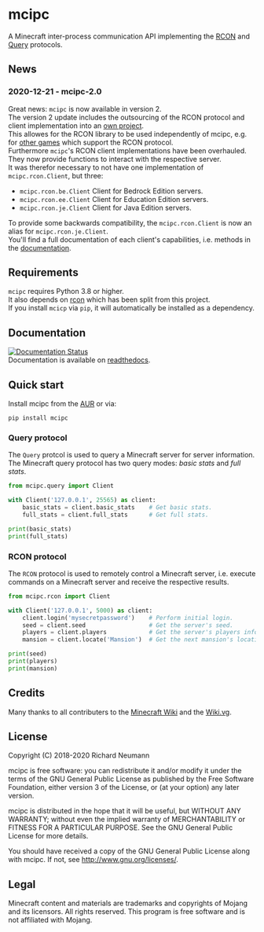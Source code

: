 # mcipc
A Minecraft inter-process communication API implementing the [RCON](http://wiki.vg/RCON) and [Query](http://wiki.vg/Query) protocols.

## News

### 2020-12-21 - mcipc-2.0
Great news: `mcipc` is now available in version 2.  
The version 2 update includes the outsourcing of the RCON protocol and client implementation into an [own project](https://github.com/conqp/rcon).  
This allowes for the RCON library to be used independently of mcipc, e.g. for [other games](a "I successfully tested it on Ark") which support the RCON protocol.  
Furthermore `mcipc`'s RCON client implementations have been overhauled. They now provide functions to interact with the respective server.  
It was therefor necessary to not have one implementation of `mcipc.rcon.Client`, but three:

*  `mcipc.rcon.be.Client` Client for Bedrock Edition servers.
*  `mcipc.rcon.ee.Client` Client for Education Edition servers.
*  `mcipc.rcon.je.Client` Client for Java Edition servers.

To provide some backwards compatibility, the `mcipc.rcon.Client` is now an alias for `mcipc.rcon.je.Client`.  
You'll find a full documentation of each client's capabilities, i.e. methods in the [documentation](https://mcipc.readthedocs.io/en/latest).

## Requirements
`mcipc` requires Python 3.8 or higher.  
It also depends on [rcon](https://github.com/conqp/rcon) which has been split from this project.  
If you install `mcicp` via `pip`, it will automatically be installed as a dependency.

## Documentation
[![Documentation Status](https://readthedocs.org/projects/mcipc/badge/?version=latest)](https://mcipc.readthedocs.io/en/latest/?badge=latest)  
Documentation is available on [readthedocs](https://mcipc.readthedocs.io/en/latest).

## Quick start

Install mcipc from the [AUR](https://aur.archlinux.org/packages/python-mcipc/) or via:

    pip install mcipc

### Query protocol
The `Query` protcol is used to query a Minecraft server for server information.  
The Minecraft query protocol has two query modes: *basic stats* and *full stats*.

```python
from mcipc.query import Client

with Client('127.0.0.1', 25565) as client:
    basic_stats = client.basic_stats    # Get basic stats.
    full_stats = client.full_stats      # Get full stats.

print(basic_stats)
print(full_stats)
```

### RCON protocol
The `RCON` protocol is used to remotely control a Minecraft server, i.e. execute
commands on a Minecraft server and receive the respective results.

```python
from mcipc.rcon import Client

with Client('127.0.0.1', 5000) as client:
    client.login('mysecretpassword')    # Perform initial login.
    seed = client.seed                  # Get the server's seed.
    players = client.players            # Get the server's players info.
    mansion = client.locate('Mansion')  # Get the next mansion's location.

print(seed)
print(players)
print(mansion)
```

## Credits
Many thanks to all contributers to the [Minecraft Wiki](https://minecraft.gamepedia.com/) and the [Wiki.vg](https://wiki.vg/Main_Page).

## License
Copyright (C) 2018-2020 Richard Neumann <mail at richard dash neumann period de>

mcipc is free software: you can redistribute it and/or modify
it under the terms of the GNU General Public License as published by
the Free Software Foundation, either version 3 of the License, or
(at your option) any later version.

mcipc is distributed in the hope that it will be useful,
but WITHOUT ANY WARRANTY; without even the implied warranty of
MERCHANTABILITY or FITNESS FOR A PARTICULAR PURPOSE.  See the
GNU General Public License for more details.

You should have received a copy of the GNU General Public License
along with mcipc.  If not, see <http://www.gnu.org/licenses/>.

## Legal
Minecraft content and materials are trademarks and copyrights of
Mojang and its licensors. All rights reserved.
This program is free software and is not affiliated with Mojang.
